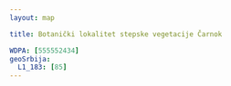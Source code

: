 ```yaml
---
layout: map

title: Botanički lokalitet stepske vegetacije Čarnok

WDPA: [555552434]
geoSrbija:
  L1_183: [85]
---
```

